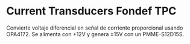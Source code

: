 # Current Transducers Fondef TPC

Convierte voltaje diferencial en señal de corriente proporcional usando OPA4172. 
Se alimenta con +12V y genera ±15V con un PMME-S12D15S.
